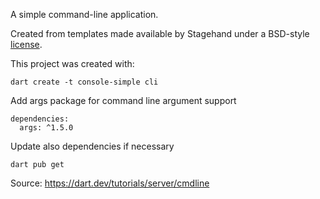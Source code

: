 A simple command-line application.

Created from templates made available by Stagehand under a BSD-style
[license](https://github.com/dart-lang/stagehand/blob/master/LICENSE).

This project was created with:
```
dart create -t console-simple cli
```

Add args package for command line argument support
```
dependencies:
  args: ^1.5.0
```

Update also dependencies if necessary 
```
dart pub get
```

Source: https://dart.dev/tutorials/server/cmdline

